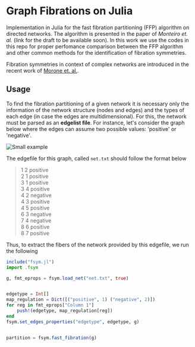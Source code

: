 # Graph Fibrations on Julia

Implementation in Julia for the fast fibration partitioning (FFP) algorithm on directed networks. The algorithm is presented 
in the paper of *Monteiro et. al.* (link for the draft to be available soon). In this work we use the codes in this repo for
proper perfomance comparison between the FFP algorithm and other common methods for the identification of fibration symmetries. 

Fibration symmetries in context of complex networks are introduced in the recent work of [Morone et. al.](https://www.pnas.org/content/117/15/8306).

## Usage 

To find the fibration partitioning of a given network it is necessary only the information of the network structure (nodes and edges)
and the types of each edge (in case the edges are multidimensional). For this, the network must be parsed as an **edgelist file**. For
instance, let's consider the graph below where the edges can assume two possible values: 'positive' or 'negative'.

![Small example](../master/small_example.png)

The edgefile for this graph, called `net.txt` should follow the format below

> 1 2 positive<br/>
> 2 1 positive<br/>
> 3 1 positive<br/>
> 3 4 positive<br/>
> 4 2 negative<br/>
> 4 3 positive<br/>
> 4 5 positive<br/>
> 6 3 negative<br/>
> 7 4 negative<br/>
> 8 6 positive<br/>
> 8 7 positive<br/>

Thus, to extract the fibers of the network provided by this edgefile, we run the 
following

```julia
include("fsym.jl")
import .fsym

g, fmt_eprops = fsym.load_net("net.txt", true)


edgetype = Int[]
map_regulation = Dict([("positive", 1) ("negative", 2)])
for reg in fmt_eprops["Column 1"]
    push!(edgetype, map_regulation[reg])
end
fsym.set_edges_properties("edgetype", edgetype, g)


partition = fsym.fast_fibration(g)
```




